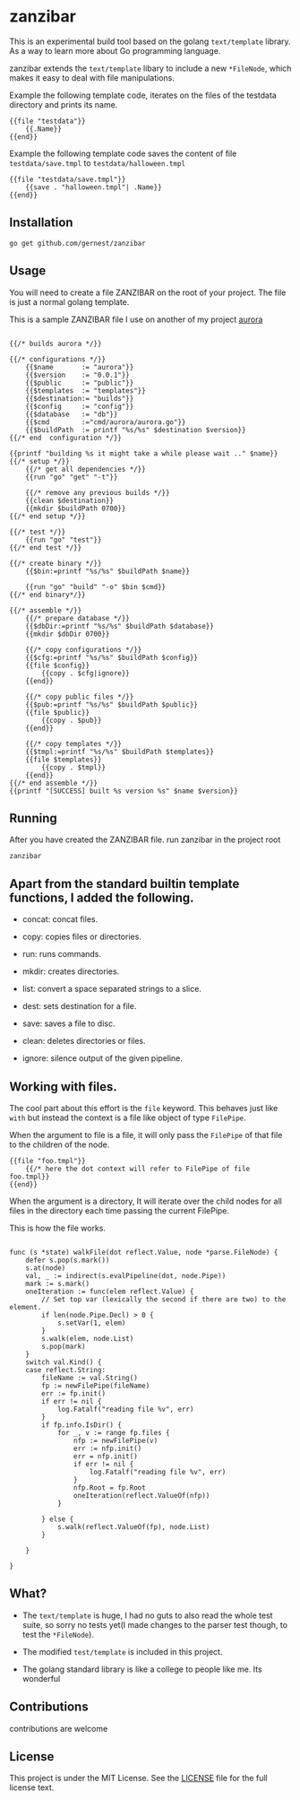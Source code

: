# zanzibar

This is an experimental build tool based on the golang `text/template` library. As a way to learn more about Go programming language.

zanzibar extends the `text/template` libary to include a new `*FileNode`, which makes it easy to deal with file manipulations.

Example the following template code, iterates on the files of the  testdata directory and prints its name.

	{{file "testdata"}}
		{{.Name}}
	{{end}}


Example the following template code saves the content of file `testdata/save.tmpl` to `testdata/halloween.tmpl`

	{{file "testdata/save.tmpl"}}
		{{save . "halloween.tmpl"| .Name}}
	{{end}}

## Installation
	go get github.com/gernest/zanzibar

## Usage
You will need to create a file ZANZIBAR on the root of your project. The file is just a normal golang template.

This is a sample ZANZIBAR file I use on another of my project [aurora](https://github.com/gernest/aurora)

```

{{/* builds aurora */}}

{{/* configurations */}}
    {{$name       := "aurora"}}
    {{$version    := "0.0.1"}}
    {{$public     := "public"}}
    {{$templates  := "templates"}}
    {{$destination:= "builds"}}
    {{$config     := "config"}}
    {{$database   := "db"}}
    {{$cmd        :="cmd/aurora/aurora.go"}}
    {{$buildPath  := printf "%s/%s" $destination $version}}
{{/* end  configuration */}}

{{printf "building %s it might take a while please wait .." $name}}
{{/* setup */}}
    {{/* get all dependencies */}}
    {{run "go" "get" "-t"}}

    {{/* remove any previous builds */}}
    {{clean $destination}}
    {{mkdir $buildPath 0700}}
{{/* end setup */}}

{{/* test */}}
    {{run "go" "test"}}
{{/* end test */}}

{{/* create binary */}}
    {{$bin:=printf "%s/%s" $buildPath $name}}

    {{run "go" "build" "-o" $bin $cmd}}
{{/* end binary*/}}

{{/* assemble */}}
    {{/* prepare database */}}
    {{$dbDir:=printf "%s/%s" $buildPath $database}}
    {{mkdir $dbDir 0700}}

    {{/* copy configurations */}}
    {{$cfg:=printf "%s/%s" $buildPath $config}}
    {{file $config}}
        {{copy . $cfg|ignore}}
    {{end}}

    {{/* copy public files */}}
    {{$pub:=printf "%s/%s" $buildPath $public}}
    {{file $public}}
        {{copy . $pub}}
    {{end}}

    {{/* copy templates */}}
    {{$tmpl:=printf "%s/%s" $buildPath $templates}}
    {{file $templates}}
        {{copy . $tmpl}}
    {{end}}
{{/* end assemble */}}
{{printf "[SUCCESS] built %s version %s" $name $version}}
```

## Running
After you have created the ZANZIBAR file. run zanzibar in the project root

	zanzibar

## Apart from the standard builtin template functions, I added the following.

- concat: concat files.

- copy: copies files or directories.

- run: runs commands.

- mkdir: creates directories.

- list: convert a space separated strings to a slice.

- dest: sets destination for a file.

- save: saves a file to disc.

- clean: deletes directories or files.

- ignore: silence output of the given pipeline.

## Working with files.

The cool part about this effort is the `file` keyword. This behaves just like `with` but instead the context is a file like object of type `FilePipe`.

When the argument to file is a file, it will only pass the `FilePipe` of that file to the children of the node.

	{{file "foo.tmpl"}}
		{{/* here the dot context will refer to FilePipe of file foo.tmpl}}
	{{end}}

When the argument is a  directory, It will iterate over the child nodes for all files in the directory each time passing the current FilePipe.

This is how the file works.

```

func (s *state) walkFile(dot reflect.Value, node *parse.FileNode) {
	defer s.pop(s.mark())
	s.at(node)
	val, _ := indirect(s.evalPipeline(dot, node.Pipe))
	mark := s.mark()
	oneIteration := func(elem reflect.Value) {
		// Set top var (lexically the second if there are two) to the element.
		if len(node.Pipe.Decl) > 0 {
			s.setVar(1, elem)
		}
		s.walk(elem, node.List)
		s.pop(mark)
	}
	switch val.Kind() {
	case reflect.String:
		fileName := val.String()
		fp := newFilePipe(fileName)
		err := fp.init()
		if err != nil {
			log.Fatalf("reading file %v", err)
		}
		if fp.info.IsDir() {
			for _, v := range fp.files {
				nfp := newFilePipe(v)
				err := nfp.init()
				err = nfp.init()
				if err != nil {
					log.Fatalf("reading file %v", err)
				}
				nfp.Root = fp.Root
				oneIteration(reflect.ValueOf(nfp))
			}

		} else {
			s.walk(reflect.ValueOf(fp), node.List)
		}

	}

}
```


## What?
- The `text/template` is huge, I had no guts to also read the whole test suite, so sorry no tests yet(I made changes to the parser test though, to test the `*FileNode`).

- The modified `test/template` is included in this project.

- The golang standard library is like a college to people like me. Its wonderful

## Contributions
contributions are welcome

## License
This project is under the MIT License. See the [LICENSE](LICENCE) file for the full license text.
